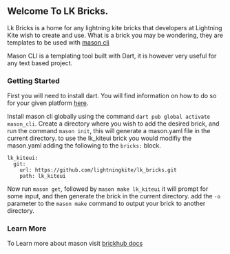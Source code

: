 ## Welcome To LK Bricks.

Lk Bricks is a home for any lightning kite bricks that developers at Lightning Kite wish to create and use.  What is a brick you may be wondering, they are templates to be used with [mason cli](https://github.com/felangel/mason)

Mason CLI is a templating tool built with Dart, it is however very useful for any text based project.

### Getting Started

First you will need to install dart.  You will find information on how to do so for your given platform [here](https://dart.dev/get-dart).

Install mason cli globally using the command `dart pub global activate mason_cli`.  Create a directory where you wish to add the desired brick, and run the command `mason init`, this will generate a mason.yaml file in the current directory.  to use the lk_kiteui brick you would modifiy the mason.yaml adding the following to the `bricks:` block. 

```
lk_kiteui:
  git:
    url: https://github.com/lightningkite/lk_bricks.git
    path: lk_kiteui
```

Now run `mason get`, followed by `mason make lk_kiteui` it will prompt for some input, and then generate the brick in the current directory.  add the `-o` parameter to the `mason make` command to output your brick to another directory.

### Learn More

To Learn more about mason visit [brickhub docs](https://docs.brickhub.dev/mason-make)